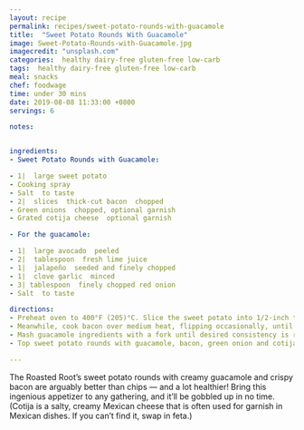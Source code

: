 ```yaml
---
layout: recipe
permalink: recipes/sweet-potato-rounds-with-guacamole
title:  "Sweet Potato Rounds With Guacamole"
image: Sweet-Potato-Rounds-with-Guacamole.jpg
imagecredit: "unsplash.com"
categories:  healthy dairy-free gluten-free low-carb
tags:  healthy dairy-free gluten-free low-carb
meal: snacks
chef: foodwage
time: under 30 mins
date: 2019-08-08 11:33:00 +0800
servings: 6

notes:


ingredients:
- Sweet Potato Rounds with Guacamole:

- 1|  large sweet potato
- Cooking spray
- Salt  to taste
- 2|  slices  thick-cut bacon  chopped
- Green onions  chopped, optional garnish
- Grated cotija cheese  optional garnish

- For the guacamole:

- 1|  large avocado  peeled
- 2|  tablespoon  fresh lime juice
- 1|  jalapeño  seeded and finely chopped
- 1|  clove garlic  minced
- 3| tablespoon  finely chopped red onion
- Salt  to taste

directions:
- Preheat oven to 400°F (205)°C. Slice the sweet potato into 1/2-inch thick rounds. (You should have 12 slices.) Lightly coat both sides of the sweet potato slices with cooking spray, sprinkle with salt and place on a baking sheet. Bake for 20 minutes, flip, then bake for another 10–15 minutes, or until rounds are cooked through and crispy on the edges. Remove from heat and let cool.
- Meanwhile, cook bacon over medium heat, flipping occasionally, until crispy, about 5 minutes. Transfer bacon to a cutting board and chop into pieces once cool enough to handle.
- Mash guacamole ingredients with a fork until desired consistency is reached.
- Top sweet potato rounds with guacamole, bacon, green onion and cotija cheese, if using.

---
```


The Roasted Root’s sweet potato rounds with creamy guacamole and crispy bacon are arguably better than chips — and a lot healthier! Bring this ingenious appetizer to any gathering, and it’ll be gobbled up in no time. (Cotija is a salty, creamy Mexican cheese that is often used for garnish in Mexican dishes. If you can’t find it, swap in feta.)